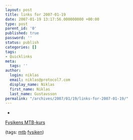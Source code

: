 ```yaml
---
layout: post
title: links for 2007-01-19
date: 2007-01-19 13:17:56.000000000 +00:00
type: post
parent_id: '0'
published: true
password: ''
status: publish
categories: []
tags:
- Quicklinks
meta:
  tags: ''
author:
  login: niklas
  email: niklas@protocol7.com
  display_name: Niklas
  first_name: Niklas
  last_name: Gustavsson
permalink: "/archives/2007/01/19/links-for-2007-01-19/"
---
```

- 
[Fysikens MTB-kurs](http://hem.bredband.net/b301045/Inledning.html)

(tags: [mtb](http://del.icio.us/protocol7/mtb) [fysiken](http://del.icio.us/protocol7/fysiken))
